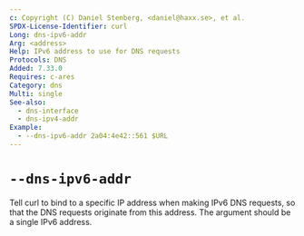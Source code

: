```yaml
---
c: Copyright (C) Daniel Stenberg, <daniel@haxx.se>, et al.
SPDX-License-Identifier: curl
Long: dns-ipv6-addr
Arg: <address>
Help: IPv6 address to use for DNS requests
Protocols: DNS
Added: 7.33.0
Requires: c-ares
Category: dns
Multi: single
See-also:
  - dns-interface
  - dns-ipv4-addr
Example:
  - --dns-ipv6-addr 2a04:4e42::561 $URL
---
```


# `--dns-ipv6-addr`

Tell curl to bind to a specific IP address when making IPv6 DNS requests, so
that the DNS requests originate from this address. The argument should be a
single IPv6 address.
